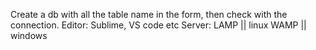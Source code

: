 Create a db with all the table name in the form, then check with the connection.
Editor: Sublime, VS code etc
Server: LAMP || linux
        WAMP || windows
